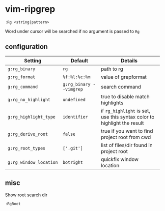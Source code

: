 # vim-ripgrep

```vim
:Rg <string|pattern>
```

Word under cursor will be searched if no argument is passed to `Rg`

## configuration


| Setting                | Default                 | Details
| -----------------------|-------------------------|----------
| `g:rg_binary`          | `rg`                    | path to rg
| `g:rg_format`          | `%f:%l:%c:%m`           | value of grepformat
| `g:rg_command`         | `g:rg_binary --vimgrep` | search command
| `g:rg_no_highlight`    | `undefined`             | true to disable match highlights
| `g:rg_highlight_type`  | `identifier`            | if `rg_highlight` is set, use this syntax color to highlight the result
| `g:rg_derive_root`     | `false`                 | true if you want to find project root from cwd
| `g:rg_root_types`      | `['.git']`              | list of files/dir found in project root
| `g:rg_window_location` | `botright`              | quickfix window location

## misc

Show root search dir

```vim
:RgRoot
```
